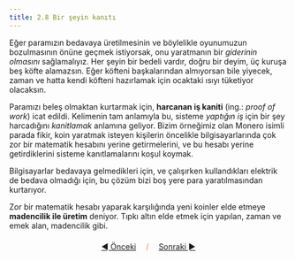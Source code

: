 ```yaml
---
title: 2.8 Bir şeyin kanıtı
---
```


Eğer paramızın bedavaya üretilmesinin ve böylelikle oyunumuzun
bozulmasının önüne geçmek istiyorsak, onu yaratmanın bir *giderinin
olmasını* sağlamalıyız.  Her şeyin bir bedeli vardır, doğru bir deyim,
üç kuruşa beş köfte alamazsın.  Eğer köfteni başkalarından almıyorsan
bile yiyecek, zaman ve hatta kendi köfteni hazırlamak için ocaktaki
ısıyı tüketiyor olacaksın.

Paramızı beleş olmaktan kurtarmak için, **harcanan iş kaniti** (ing.:
_proof of work_) icat edildi.  Kelimenin tam anlamıyla bu, sisteme
_yaptığın iş_ için bir şey harcadığını _kanitlamak_ anlamına geliyor.
Bizim örneğimiz olan Monero isimli parada fikir, koin yaratmak isteyen
kişilerin öncelikle bilgisayarlarında çok zor bir matematik hesabını
yerine getirmelerini, ve bu hesabı yerine getirdiklerini sisteme
kanıtlamalarını koşul koymak.

Bilgisayarlar bedavaya gelmedikleri için, ve çalışırken kullandıkları
elektrik de bedava olmadığı için, bu çözüm bizi boş yere para
yaratılmasından kurtarıyor.

Zor bir matematik hesabı yaparak karşılığında yeni koinler elde etmeye
**madencilik ile üretim** deniyor.  Tıpkı altın elde etmek için
yapılan, zaman ve emek alan, madencilik gibi.



<p align='center' style='margin-top: 1.5em;'><span style='margin-right: 1em;'><a href="./2.07_scarcity.md">◄ Önceki</a></span> <span style='color: #ff774d;'>/</span> <span style='margin-left: 1em;'><a href="./2.09_miners.md">Sonraki ►</a></span></p>
